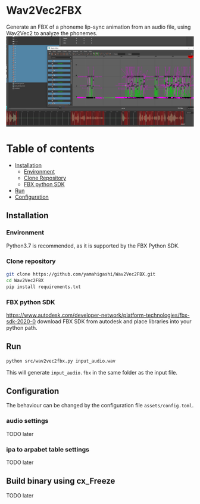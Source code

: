 # Wav2Vec2FBX

Generate an FBX of a phoneme lip-sync animation from an audio file, using Wav2Vec2 to analyze the phonemes.
![alt text](https://github.com/yamahigashi/Wav2Vec2FBX/blob/doc/Screenshot_434.png?raw=true)


Table of contents
=================

<!--ts-->
   * [Installation](#installation)
     *  [Environment](#environment)
     *  [Clone Repository](#clone_repository)
     *  [FBX python SDK](#fbx_python_sdk)
  *  [Run](#run)
  *  [Configuration](#configuration)
<!--te-->


## Installation

### Environment
Python3.7 is recommended, as it is supported by the FBX Python SDK.


### Clone repository
```sh
git clone https://github.com/yamahigashi/Wav2Vec2FBX.git
cd Wav2Vec2FBX
pip install requirements.txt
```

### FBX python SDK 
https://www.autodesk.com/developer-network/platform-technologies/fbx-sdk-2020-0
download FBX SDK from autodesk and place libraries into your python path.

## Run
```sh
python src/wav2vec2fbx.py input_audio.wav
```
This will generate `input_audio.fbx` in the same folder as the input file.


## Configuration
The behaviour can be changed by the configuration file `assets/config.toml`.

### audio settings
TODO later

### ipa to arpabet table settings
TODO later

## Build binary using cx_Freeze
TODO later
